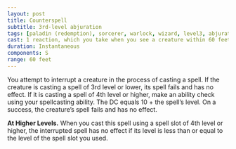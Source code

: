 ```yaml
---
layout: post
title: Counterspell
subtitle: 3rd-level abjuration
tags: [paladin (redemption), sorcerer, warlock, wizard, level3, abjuration]
cast: 1 reaction, which you take when you see a creature within 60 feet of you casting a spell.
duration: Instantaneous
components: S
range: 60 feet
---
```

You attempt to interrupt a creature in the process of casting a spell. If the creature is casting a spell of 3rd level or lower, its spell fails and has no effect. If it is casting a spell of 4th level or higher, make an ability check using your spellcasting ability. The DC equals 10 + the spell’s level. On a success, the creature’s spell fails and has no effect.

**At Higher Levels.** When you cast this spell using a spell slot of 4th level or higher, the interrupted spell has no effect if its level is less than or equal to the level of the spell slot you used.